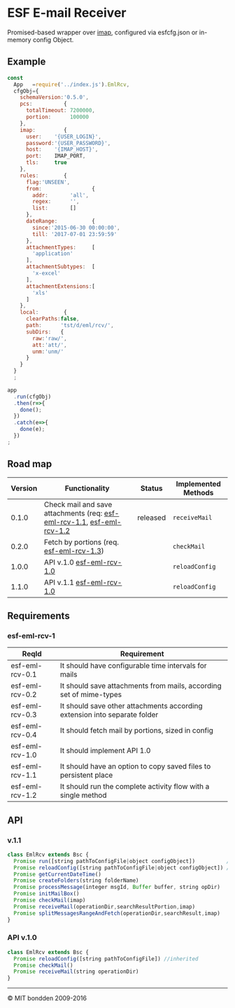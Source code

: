 # ESF E-mail Receiver
Promised-based wrapper over [imap](https://www.npmjs.com/package/imap), configured via esfcfg.json or in-memory config Object.

## Example
```js
const 
  App   =require('../index.js').EmlRcv,
  cfgObj={
    schemaVersion:'0.5.0',
    pcs:          {
      totalTimeout: 7200000,
      portion:      100000
    },
    imap:         {
      user:    '{USER_LOGIN}',
      password:'{USER_PASSWORD}',
      host:    '{IMAP_HOST}',
      port:    IMAP_PORT,
      tls:     true
    },
    rules:        {
      flag:'UNSEEN',
      from:                {
        addr:       'all',
        regex:      '',
        list:       []
      },
      dateRange:           {
        since:'2015-06-30 00:00:00',
        till: '2017-07-01 23:59:59'
      },
      attachmentTypes:     [
        'application'
      ],
      attachmentSubtypes:  [
        'x-excel'
      ],
      attachmentExtensions:[
        'xls'
      ]
    },
    local:        {
      clearPaths:false,
      path:      'tst/d/eml/rcv/',
      subDirs:   {
        raw:'raw/',
        att:'att/',
        unm:'unm/'
      }
    }
  }
  ;

app
  .run(cfgObj)
  .then(r=>{
    done();
  })
  .catch(e=>{
    done(e);
  })
;

```

## Road map

Version | Functionality                                                                                                | Status   | Implemented Methods
------- | ------------------------------------------------------------------------------------------------------------ | -------- | -------------------
0.1.0   | Check mail and save attachments (req: [esf-eml-rcv-1.1](esf-eml-rcv-1.1), [esf-eml-rcv-1.2](esf-eml-rcv-1.2) | released | ```receiveMail```
0.2.0   | Fetch by portions (req. [esf-eml-rcv-1.3](esf-eml-rcv-1.3))                                                  |          | ```checkMail```
1.0.0   | API v.1.0 [esf-eml-rcv-1.0](esf-eml-rcv-1.0)                                                                 |          | ```reloadConfig```
1.1.0   | API v.1.1 [esf-eml-rcv-1.0](esf-eml-rcv-1.0)                                                                 |          | ```reloadConfig```

## Requirements
### esf-eml-rcv-1

ReqId           | Requirement
--------------- | -------------------------------------------------------------------------
esf-eml-rcv-0.1 | It should have configurable time intervals for mails
esf-eml-rcv-0.2 | It should save attachments from mails, according set  of mime-types
esf-eml-rcv-0.3 | It should save other attachments according extension into separate folder
esf-eml-rcv-0.4 | It should fetch mail by portions, sized in config
esf-eml-rcv-1.0 | It should implement API 1.0
esf-eml-rcv-1.1 | It should have an option to copy saved files to persistent place
esf-eml-rcv-1.2 | It should run the complete activity flow with a single method

## API 

### v.1.1

```js
class EmlRcv extends Bsc {
  Promise run([string pathToConfigFile|object configObject])          // runs complete activity flow
  Promise reloadConfig([string pathToConfigFile|object configObject]) //inherited
  Promise getCurrentDateTime()
  Promise createFolders(string folderName)
  Promise processMessage(integer msgId, Buffer buffer, string opDir)
  Promise initMailBox()
  Promise checkMail(imap)
  Promise receiveMail(operationDir,searchResultPortion,imap)
  Promise splitMessagesRangeAndFetch(operationDir,searchResult,imap)
}
```

### API v.1.0

```js
class EmlRcv extends Bsc {
  Promise reloadConfig([string pathToConfigFile]) //inherited
  Promise checkMail()
  Promise receiveMail(string operationDir)
}
```

--------------------------------------------------------------------------------

© MIT bondden 2009-2016
